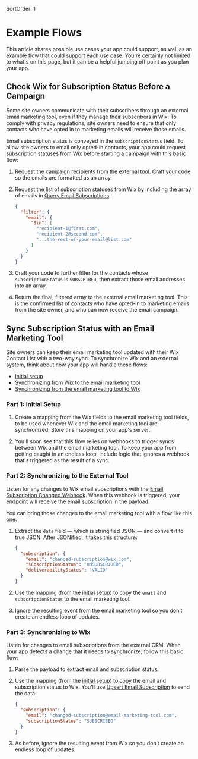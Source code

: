 SortOrder: 1
# Example Flows

This article shares possible use cases your app could support,
as well as an example flow that could support each use case.
You're certainly not limited to what's on this page,
but it can be a helpful jumping off point as you plan your app.

## Check Wix for Subscription Status Before a Campaign

Some site owners communicate with their subscribers
through an external email marketing tool,
even if they manage their subscribers in Wix.
To comply with privacy regulations,
site owners need to ensure that only contacts
who have opted in to marketing emails will receive those emails.

Email subscription status is conveyed in the `subscriptionStatus` field.
To allow site owners to email only opted-in contacts,
your app could request subscription statuses from Wix before starting a campaign
with this basic flow:

1. Request the campaign recipients from the external tool.
  Craft your code so the emails are formatted as an array.

2. Request the list of subscription statuses from Wix
  by including the array of emails in [Query Email Subscriptions][query]:

    ```json
    {
      "filter": {
        "email": {
          "$in": [
            "recipient-1@first.com",
            "recipient-2@second.com",
            "...the-rest-of-your-email@list.com"
          ]
        }
      }
    }
    ```

3. Craft your code to further filter for the contacts
  whose `subscriptionStatus` is `SUBSCRIBED`,
  then extract those email addresses into an array.

4. Return the final, filtered array to the external email marketing tool.
  This is the confirmed list of contacts
  who have opted-in to marketing emails from the site owner,
  and who can now receive the email campaign.

## Sync Subscription Status with an Email Marketing Tool

Site owners can keep their email marketing tool
updated with their Wix Contact List
with a two-way sync.
To synchronize Wix and an external system,
think about how your app will handle these flows:

- [Initial setup][initial-setup]
- [Synchronizing from Wix to the email marketing tool][sync-to-wix]
- [Synchronizing from the email marketing tool to Wix][sync-to-email-tool]

### Part 1: Initial Setup

1. Create a mapping from the Wix fields to the email marketing tool fields,
  to be used whenever Wix and the email marketing tool are synchronized.
  Store this mapping on your app's server.

2. You'll soon see that this flow relies on webhooks
  to trigger syncs between Wix and the email marketing tool.
  To keep your app from getting caught in an endless loop,
  include logic that ignores a webhook
  that's triggered as the result of a sync.

### Part 2: Synchronizing to the External Tool

Listen for any changes to Wix email subscriptions with the
[Email Subscription Changed Webhook][subscrip-changed-webhook].
When this webhook is triggered,
your endpoint will receive the email subscription in the payload.

You can bring those changes to the email marketing tool
with a flow like this one:

1. Extract the `data` field — which is stringified JSON —
  and convert it to true JSON.
  After JSONified, it takes this structure:

    ```json
    {
      "subscription": {
        "email": "changed-subscription@wix.com",
        "subscriptionStatus": "UNSUBSCRIBED",
        "deliverabilityStatus": "VALID"
      }
    }
    ```

2. Use the mapping (from the [initial setup][initial-setup])
  to copy the `email` and `subscriptionStatus` to the email marketing tool.

3. Ignore the resulting event from the email marketing tool
  so you don’t create an endless loop of updates.

### Part 3: Synchronizing to Wix

Listen for changes to email subscriptions from the external CRM.
When your app detects a change that it needs to synchronize,
follow this basic flow:

1. Parse the payload to extract email and subscription status.

2. Use the mapping (from the [initial setup][initial-setup])
  to copy the email and subscription status to Wix.
  You'll use [Upsert Email Subscription][upsert-subscrip] to send the data:

    ```json
    {
      "subscription": {
        "email": "changed-subscription@email-marketing-tool.com",
        "subscriptionStatus": "SUBSCRIBED"
      }
    }
    ```

3. As before, ignore the resulting event from Wix
  so you don’t create an endless loop of updates.

[query]: crm.email-subscriptions.query-email-subscriptions
[subscrip-changed-webhook]: crm.email-subscriptions.email-subscription-changed-event
[upsert-subscrip]: crm.email-subscriptions.upsert-email-subscription
[initial-setup]: #part-1-initial-setup
[sync-to-wix]: #part-2-synchronizing-to-the-external-tool
[sync-to-email-tool]: #part-3-synchronizing-to-wix
